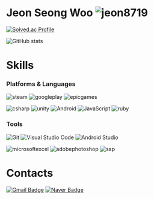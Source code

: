 # Jeon Seong Woo <img src="https://komarev.com/ghpvc/?username=jeon8719&label=Profile%20views&color=0e75b6&style=flat" alt="jeon8719" />
[![Solved.ac Profile](http://mazassumnida.wtf/api/v2/generate_badge?boj=wjstjddn8719)](https://solved.ac/wjstjddn8719/)

![GitHub stats](https://github-readme-stats.vercel.app/api?username=jeon8719&show_icons=true&locale=en)
# Skills
### Platforms & Languages
![steam](https://img.shields.io/badge/steam-000000.svg?&style=for-the-badge&logo=steam&logoColor=white)
![googleplay](https://img.shields.io/badge/googleplay-414141.svg?&style=for-the-badge&logo=googleplay&logoColor=white)
![epicgames](https://img.shields.io/badge/epicgames-313131.svg?&style=for-the-badge&logo=epicgames&logoColor=white)

![csharp](https://img.shields.io/badge/csharp-512BD4.svg?&style=for-the-badge&logo=csharp&logoColor=white)
![unity](https://img.shields.io/badge/unity-FFFFFF.svg?&style=for-the-badge&logo=unity&logoColor=black)
![Android](https://img.shields.io/badge/Android-3DDC84.svg?&style=for-the-badge&logo=Android&logoColor=white)
![JavaScript](https://img.shields.io/badge/JavaScript-F7DF1E.svg?&style=for-the-badge&logo=JavaScript&logoColor=white)
![ruby](https://img.shields.io/badge/ruby-CC342D.svg?&style=for-the-badge&logo=ruby&logoColor=white)

### Tools
![Git](https://img.shields.io/badge/Git-F05032.svg?&style=for-the-badge&logo=Git&logoColor=white)
![Visual Studio Code](https://img.shields.io/badge/Visual%20Studio%20Code-007ACC.svg?&style=for-the-badge&logo=Visual%20Studio%20Code&logoColor=white)
![Android Studio](https://img.shields.io/badge/Android%20Studio-3DDC84.svg?&style=for-the-badge&logo=Android%20Studio&logoColor=white)

![microsoftexcel](https://img.shields.io/badge/microsoftexcel-217346.svg?&style=for-the-badge&logo=microsoftexcel&logoColor=white)
![adobephotoshop](https://img.shields.io/badge/adobephotoshop-31A8FF.svg?&style=for-the-badge&logo=adobephotoshop&logoColor=white)
![sap](https://img.shields.io/badge/sap-0FAAFF.svg?&style=for-the-badge&logo=sap&logoColor=white)
 
# Contacts
[![Gmail Badge](https://img.shields.io/badge/Gmail-d14836?style=flat-square&logo=Gmail&logoColor=white&link=mailto:jeon9176@gmail.com)](mailto:jeon9176@gmail.com)
[![Naver Badge](https://img.shields.io/badge/Naver-03C75A?style=flat-square&logo=Naver&logoColor=white&link=mailto:wjstjddn8719@naver.com)](mailto:wjstjddn8719@naver.com)




